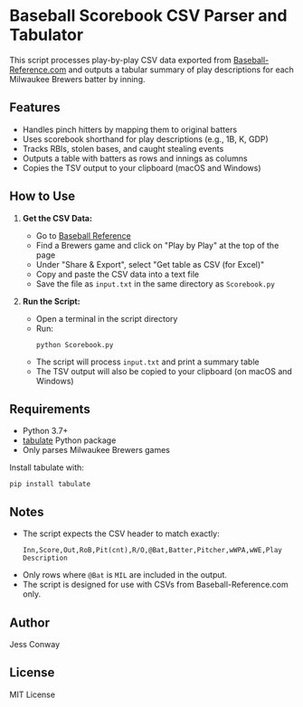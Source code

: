 # Baseball Scorebook CSV Parser and Tabulator

This script processes play-by-play CSV data exported from [Baseball-Reference.com](https://www.baseball-reference.com/) and outputs a tabular summary of play descriptions for each Milwaukee Brewers batter by inning.

## Features
- Handles pinch hitters by mapping them to original batters
- Uses scorebook shorthand for play descriptions (e.g., 1B, K, GDP)
- Tracks RBIs, stolen bases, and caught stealing events
- Outputs a table with batters as rows and innings as columns
- Copies the TSV output to your clipboard (macOS and Windows)

## How to Use

1. **Get the CSV Data:**
   - Go to [Baseball Reference](https://www.baseball-reference.com/)
   - Find a Brewers game and click on "Play by Play" at the top of the page
   - Under "Share & Export", select "Get table as CSV (for Excel)"
   - Copy and paste the CSV data into a text file
   - Save the file as `input.txt` in the same directory as `Scorebook.py`

2. **Run the Script:**
   - Open a terminal in the script directory
   - Run:
     ```
     python Scorebook.py
     ```
   - The script will process `input.txt` and print a summary table
   - The TSV output will also be copied to your clipboard (on macOS and Windows)

## Requirements
- Python 3.7+
- [tabulate](https://pypi.org/project/tabulate/) Python package
- Only parses Milwaukee Brewers games

Install tabulate with:
```
pip install tabulate
```

## Notes
- The script expects the CSV header to match exactly:
  ```
  Inn,Score,Out,RoB,Pit(cnt),R/O,@Bat,Batter,Pitcher,wWPA,wWE,Play Description
  ```
- Only rows where `@Bat` is `MIL` are included in the output.
- The script is designed for use with CSVs from Baseball-Reference.com only.

## Author
Jess Conway

## License
MIT License